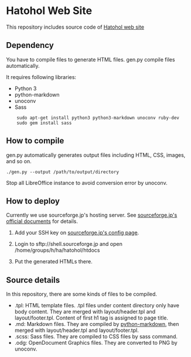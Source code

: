Hatohol Web Site
=================
This repository includes source code of [Hatohol web site](http://www.hatohol.org)

Dependency
-----------
You have to compile files to generate HTML files.
gen.py compile files automatically.

It requires following libraries:

- Python 3
- python-markdown
- unoconv
- Sass

```shell
    sudo apt-get install python3 python3-markdown unoconv ruby-dev
    sudo gem install sass
```

How to compile
---------------
gen.py automatically generates output files including HTML, CSS, images, and so on.

    ./gen.py --output /path/to/output/directory

Stop all LibreOffice instance to avoid conversion error by unoconv.

How to deploy
--------------
Currently we use sourceforge.jp's hosting server. See [sourceforge.jp's official documents](http://sourceforge.jp/docs/FrontPage#h2-Web.E3.82.B5.E3.82.A4.E3.83.88.E3.81.AE.E3.83.9B.E3.82.B9.E3.83.86.E3.82.A3.E3.83.B3.E3.82.B0.E3.81.AB.E9.96.A2.E3.81.99.E3.82.8B.E6.96.87.E6.9B.B8) for details.

1. Add your SSH key on [sourceforge.jp's config page](https://sourceforge.jp/account/editsshkeys.php).

2. Login to sftp://shell.sourceforge.jp and open /home/groups/h/ha/hatohol/htdocs

3. Put the generated HTMLs there.

Source details
---------------
In this repository, there are some kinds of files to be compiled.
- .tpl: HTML template files. .tpl files under content directory only have body content. They are merged with layout/header.tpl and layout/footer.tpl. Content of first h1 tag is assigned to page title.
- .md: Markdown files. They are compiled by [python-markdown](https://pypi.python.org/pypi/Markdown), then merged with layout/header.tpl and layout/footer.tpl.
- .scss: Sass files. They are compiled to CSS files by sass command.
- .odg: OpenDocument Graphics files. They are converted to PNG by unoconv.

